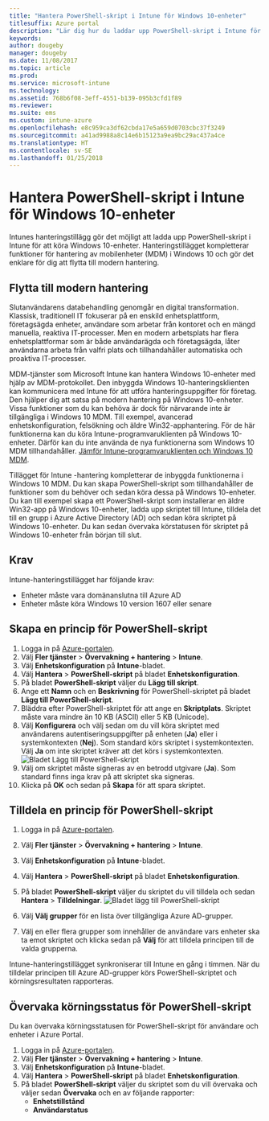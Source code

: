 ```yaml
---
title: "Hantera PowerShell-skript i Intune för Windows 10-enheter"
titlesuffix: Azure portal
description: "Lär dig hur du laddar upp PowerShell-skript i Intune för att köra Windows 10-enheter."
keywords: 
author: dougeby
manager: dougeby
ms.date: 11/08/2017
ms.topic: article
ms.prod: 
ms.service: microsoft-intune
ms.technology: 
ms.assetid: 768b6f08-3eff-4551-b139-095b3cfd1f89
ms.reviewer: 
ms.suite: ems
ms.custom: intune-azure
ms.openlocfilehash: e8c959ca3df62cbda17e5a659d0703cbc37f3249
ms.sourcegitcommit: a41ad9988a8c14e6b15123a9ea9bc29ac437a4ce
ms.translationtype: HT
ms.contentlocale: sv-SE
ms.lasthandoff: 01/25/2018
---
```

# <a name="manage-powershell-scripts-in-intune-for-windows-10-devices"></a>Hantera PowerShell-skript i Intune för Windows 10-enheter
Intunes hanteringstillägg gör det möjligt att ladda upp PowerShell-skript i Intune för att köra Windows 10-enheter. Hanteringstillägget kompletterar funktioner för hantering av mobilenheter (MDM) i Windows 10 och gör det enklare för dig att flytta till modern hantering.

## <a name="moving-to-modern-management"></a>Flytta till modern hantering
Slutanvändarens databehandling genomgår en digital transformation. Klassisk, traditionell IT fokuserar på en enskild enhetsplattform, företagsägda enheter, användare som arbetar från kontoret och en mängd manuella, reaktiva IT-processer. Men en modern arbetsplats har flera enhetsplattformar som är både användarägda och företagsägda, låter användarna arbeta från valfri plats och tillhandahåller automatiska och proaktiva IT-processer. 

MDM-tjänster som Microsoft Intune kan hantera Windows 10-enheter med hjälp av MDM-protokollet. Den inbyggda Windows 10-hanteringsklienten kan kommunicera med Intune för att utföra hanteringsuppgifter för företag. Den hjälper dig att satsa på modern hantering på Windows 10-enheter. Vissa funktioner som du kan behöva är dock för närvarande inte är tillgängliga i Windows 10 MDM. Till exempel, avancerad enhetskonfiguration, felsökning och äldre Win32-apphantering. För de här funktionerna kan du köra Intune-programvaruklienten på Windows 10-enheter. Därför kan du inte använda de nya funktionerna som Windows 10 MDM tillhandahåller. [Jämför Intune-programvaruklienten och Windows 10 MDM](https://docs.microsoft.com/intune-classic/deploy-use/pc-management-comparison).

Tillägget för Intune -hantering kompletterar de inbyggda funktionerna i Windows 10 MDM. Du kan skapa PowerShell-skript som tillhandahåller de funktioner som du behöver och sedan köra dessa på Windows 10-enheter. Du kan till exempel skapa ett PowerShell-skript som installerar en äldre Win32-app på Windows 10-enheter, ladda upp skriptet till Intune, tilldela det till en grupp i Azure Active Directory (AD) och sedan köra skriptet på Windows 10-enheter. Du kan sedan övervaka körstatusen för skriptet på Windows 10-enheter från början till slut.

## <a name="prerequisites"></a>Krav
Intune-hanteringstillägget har följande krav:
- Enheter måste vara domänanslutna till Azure AD
- Enheter måste köra Windows 10 version 1607 eller senare

## <a name="create-a-powershell-script-policy"></a>Skapa en princip för PowerShell-skript 
1. Logga in på [Azure-portalen](https://portal.azure.com).
2. Välj **Fler tjänster** > **Övervakning + hantering** > **Intune**.
3. Välj **Enhetskonfiguration** på **Intune**-bladet.
4. Välj **Hantera** > **PowerShell-skript** på bladet **Enhetskonfiguration**.
5. På bladet **PowerShell-skript** väljer du **Lägg till skript**.
6. Ange ett **Namn** och en **Beskrivning** för PowerShell-skriptet på bladet **Lägg till PowerShell-skript**.
7. Bläddra efter PowerShell-skriptet för att ange en **Skriptplats**. Skriptet måste vara mindre än 10 KB (ASCII) eller 5 KB (Unicode).
8. Välj **Konfigurera** och välj sedan om du vill köra skriptet med användarens autentiseringsuppgifter på enheten (**Ja**) eller i systemkontexten (**Nej**). Som standard körs skriptet i systemkontexten. Välj **Ja** om inte skriptet kräver att det körs i systemkontexten. 
  ![Bladet Lägg till PowerShell-skript](./media/mgmt-extension-add-script.png)
9. Välj om skriptet måste signeras av en betrodd utgivare (**Ja**). Som standard finns inga krav på att skriptet ska signeras. 
10. Klicka på **OK** och sedan på **Skapa** för att spara skriptet.

## <a name="assign-a-powershell-script-policy"></a>Tilldela en princip för PowerShell-skript
1. Logga in på [Azure-portalen](https://portal.azure.com).
2. Välj **Fler tjänster** > **Övervakning + hantering** > **Intune**.
3. Välj **Enhetskonfiguration** på **Intune**-bladet.
4. Välj **Hantera** > **PowerShell-skript** på bladet **Enhetskonfiguration**.
5. På bladet **PowerShell-skript** väljer du skriptet du vill tilldela och sedan **Hantera** > **Tilldelningar**.
  ![Bladet lägg till PowerShell-skript](./media/mgmt-extension-assignments.png)
 
6. Välj **Välj grupper** för en lista över tillgängliga Azure AD-grupper. 
7. Välj en eller flera grupper som innehåller de användare vars enheter ska ta emot skriptet och klicka sedan på **Välj** för att tilldela principen till de valda grupperna.

Intune-hanteringstillägget synkroniserar till Intune en gång i timmen. När du tilldelar principen till Azure AD-grupper körs PowerShell-skriptet och körningsresultaten rapporteras. 
 
## <a name="monitor-run-status-for-powershell-scripts"></a>Övervaka körningsstatus för PowerShell-skript
Du kan övervaka körningsstatusen för PowerShell-skript för användare och enheter i Azure Portal.
1. Logga in på [Azure-portalen](https://portal.azure.com).
2. Välj **Fler tjänster** > **Övervakning + hantering** > **Intune**.
3. Välj **Enhetskonfiguration** på **Intune**-bladet.
4. Välj **Hantera** > **PowerShell-skript** på bladet **Enhetskonfiguration**.
5. På bladet **PowerShell-skript** väljer du skriptet som du vill övervaka och väljer sedan **Övervaka** och en av följande rapporter:
   - **Enhetstillstånd**
   - **Användarstatus**
